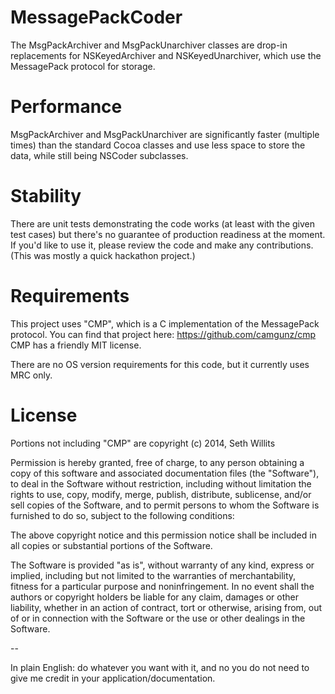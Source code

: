 
MessagePackCoder
=============

The MsgPackArchiver and MsgPackUnarchiver classes are drop-in replacements for
NSKeyedArchiver and NSKeyedUnarchiver, which use the MessagePack protocol for storage.


Performance
=============
MsgPackArchiver and MsgPackUnarchiver are significantly faster (multiple times) than
the standard Cocoa classes and use less space to store the data, while still being
NSCoder subclasses.



Stability
=============
There are unit tests demonstrating the code works (at least with the given
test cases) but there's no guarantee of production readiness at the moment. If you'd
like to use it, please review the code and make any contributions. (This was mostly
a quick hackathon project.)




Requirements
=============

This project uses "CMP", which is a C implementation of the MessagePack protocol.
You can find that project here: https://github.com/camgunz/cmp
CMP has a friendly MIT license.

There are no OS version requirements for this code, but it currently uses MRC only.



License
=============

Portions not including "CMP" are copyright (c) 2014, Seth Willits

Permission is hereby granted, free of charge, to any person obtaining a copy of this 
software and associated documentation files (the "Software"), to deal in the Software 
without restriction, including without limitation the rights to use, copy, modify, 
merge, publish, distribute, sublicense, and/or sell copies of the Software, and to 
permit persons to whom the Software is furnished to do so, subject to the following 
conditions:

The above copyright notice and this permission notice shall be included in all copies 
or substantial portions of the Software.

The Software is provided "as is", without warranty of any kind, express or implied, 
including but not limited to the warranties of merchantability, fitness for a 
particular purpose and noninfringement. In no event shall the authors or copyright 
holders be liable for any claim, damages or other liability, whether in an action of 
contract, tort or otherwise, arising from, out of or in connection with the Software 
or the use or other dealings in the Software.

--

In plain English: do whatever you want with it, and no you do not need to give me
credit in your application/documentation. 


